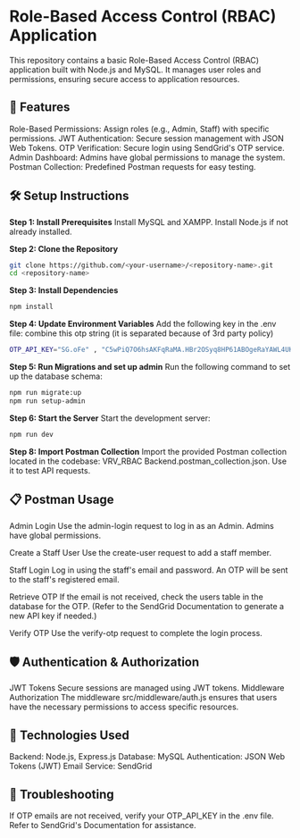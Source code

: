 # Role-Based Access Control (RBAC) Application
This repository contains a basic Role-Based Access Control (RBAC) application built with Node.js and MySQL. It manages user roles and permissions, ensuring secure access to application resources.

## 🚀 Features
Role-Based Permissions: Assign roles (e.g., Admin, Staff) with specific permissions.
JWT Authentication: Secure session management with JSON Web Tokens.
OTP Verification: Secure login using SendGrid's OTP service.
Admin Dashboard: Admins have global permissions to manage the system.
Postman Collection: Predefined Postman requests for easy testing.

## 🛠️ Setup Instructions
**Step 1: Install Prerequisites**
Install MySQL and XAMPP.
Install Node.js if not already installed.

**Step 2: Clone the Repository**
```bash
git clone https://github.com/<your-username>/<repository-name>.git
cd <repository-name>
```
**Step 3: Install Dependencies**
```bash
npm install
```
**Step 4: Update Environment Variables**
Add the following key in the .env file:
combine this otp string (it is separated because of 3rd party policy)
```bash
OTP_API_KEY="SG.oFe" , "C5wPiQ7O6hsAKFqRaMA.HBr2OSyq8HP61ABOgeRaYAWL4UKqgcerirhqYD22tnU"
```

**Step 5: Run Migrations and set up admin**
Run the following command to set up the database schema:
```bash
npm run migrate:up
npm run setup-admin
```

**Step 6: Start the Server**
Start the development server:
 ```bash
npm run dev
```

**Step 8: Import Postman Collection**
Import the provided Postman collection located in the codebase:
VRV_RBAC Backend.postman_collection.json.
Use it to test API requests.

## 📋 Postman Usage
Admin Login
Use the admin-login request to log in as an Admin. Admins have global permissions.

Create a Staff User
Use the create-user request to add a staff member.

Staff Login
Log in using the staff's email and password. An OTP will be sent to the staff's registered email.

Retrieve OTP
If the email is not received, check the users table in the database for the OTP. (Refer to the SendGrid Documentation to generate a new API key if needed.)

Verify OTP
Use the verify-otp request to complete the login process.

## 🛡️ Authentication & Authorization
JWT Tokens
Secure sessions are managed using JWT tokens.
Middleware Authorization
The middleware src/middleware/auth.js ensures that users have the necessary permissions to access specific resources.

## 🧰 Technologies Used
Backend: Node.js, Express.js
Database: MySQL
Authentication: JSON Web Tokens (JWT)
Email Service: SendGrid

## 🐛 Troubleshooting
If OTP emails are not received, verify your OTP_API_KEY in the .env file. Refer to SendGrid's Documentation for assistance.
